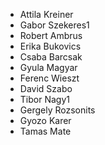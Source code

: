 * Attila Kreiner
* Gabor Szekeres1
* Robert Ambrus
* Erika Bukovics 
* Csaba Barcsak
* Gyula Magyar
* Ferenc Wieszt 
* David Szabo
* Tibor Nagy1
* Gergely Rozsonits
* Gyozo Karer
* Tamas Mate
